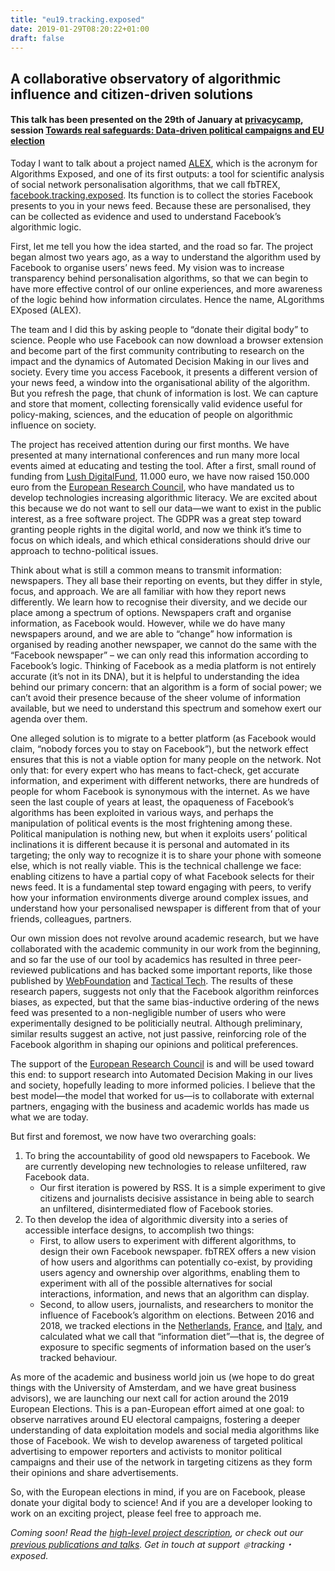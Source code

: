 ```yaml
---
title: "eu19.tracking.exposed"
date: 2019-01-29T08:20:22+01:00
draft: false
---
```


## A collaborative observatory of algorithmic influence and citizen-driven solutions

#### This talk has been presented on the 29th of January at [privacycamp](https://privacycamp.eu), session [Towards real safeguards: Data-driven political campaigns and EU election](https://privacycamp.eu/?page_id=1067)

Today I want to talk about a project named [ALEX](https://erc.europa.eu/news/erc-proof-concept-grant-examples-research-projects-2-round), which is the acronym for Algorithms Exposed, and one of its first outputs: a tool for scientific analysis of social network personalisation algorithms, that we call fbTREX, [facebook.tracking.exposed](https://facebook.tracking.exposed). Its function is to collect the stories Facebook presents to you in your news feed. Because these are personalised, they can be collected as evidence and used to understand Facebook’s algorithmic logic.

First, let me tell you how the idea started, and the road so far. The project began almost two years ago, as a way to understand the algorithm used by Facebook to organise users’ news feed. My vision was to increase transparency behind personalisation algorithms, so that we can begin to have more effective control of our online experiences, and more awareness of the logic behind how information circulates. Hence the name, ALgorithms EXposed (ALEX).

The team and I did this by asking people to “donate their digital body” to science. People who use Facebook can now download a browser extension and become part of the first community contributing to research on the impact and the dynamics of Automated Decision Making in our lives and society. Every time you access Facebook, it presents a different version of your news feed, a window into the organisational ability of the algorithm. But you refresh the page, that chunk of information is lost. We can capture and store that moment, collecting forensically valid evidence useful for policy-making, sciences, and the education of people on algorithmic influence on society.

The project has received attention during our first months. We have presented at many international conferences and run many more local events aimed at educating and testing the tool. After a first, small round of funding from [Lush DigitalFund](https://beta.lush.com/en/article/aligning-digital-with-our-ethics), 11.000 euro, we have now raised 150.000 euro from the [European Research Council](https://erc.europa.eu/news/erc-proof-concept-grant-examples-research-projects-2-round), who have mandated us to develop technologies increasing algorithmic literacy. We are excited about this because we do not want to sell our data—we want to exist in the public interest, as a free software project. The GDPR was a great step toward granting people rights in the digital world, and now we think it’s time to focus on which ideals, and which ethical considerations should drive our approach to techno-political issues.

Think about what is still a common means to transmit information: newspapers. They all base their reporting on events, but they differ in style, focus, and approach. We are all familiar with how they report news differently. We learn how to recognise their diversity, and we decide our place among a spectrum of options. Newspapers craft and organise information, as Facebook would. However, while we do have many newspapers around, and we are able to “change” how information is organised by reading another newspaper, we cannot do the same with the “Facebook newspaper” – we can only read this information according to Facebook’s logic. Thinking of Facebook as a media platform is not entirely accurate (it’s not in its DNA), but it is helpful to understanding the idea behind our primary concern: that an algorithm is a form of social power; we can’t avoid their presence because of the sheer volume of information available, but we need to understand this spectrum and somehow exert our agenda over them.

One alleged solution is to migrate to a better platform (as Facebook would claim, “nobody forces you to stay on Facebook”), but the network effect ensures that this is not a viable option for many people on the network. Not only that: for every expert who has means to fact-check, get accurate information, and experiment with different networks, there are hundreds of people for whom Facebook is synonymous with the internet. As we have seen the last couple of years at least, the opaqueness of Facebook’s algorithms has been exploited in various ways, and perhaps the manipulation of political events is the most frightening among these. Political manipulation is nothing new, but when it exploits users’ political inclinations it is different because it is personal and automated in its targeting; the only way to recognize it is to share your phone with someone else, which is not really viable. This is the technical challenge we face: enabling citizens to have a partial copy of what Facebook selects for their news feed. It is a fundamental step toward engaging with peers, to verify how your information environments diverge around complex issues, and understand how your personalised newspaper is different from that of your friends, colleagues, partners.

Our own mission does not revolve around academic research, but we have collaborated with the academic community in our work from the beginning, and so far the use of our tool by academics has resulted in three peer-reviewed publications and has backed some important reports, like those published by [WebFoundation](https://webfoundation.org/research/the-invisible-curation-of-content-facebooks-news-feed-and-our-information-diets/) and [Tactical Tech](https://ourdataourselves.tacticaltech.org/posts/overview-italy/). The results of these research papers, suggests not only that the Facebook algorithm reinforces biases, as expected, but that the same bias-inductive ordering of the news feed was presented to a non-negligible number of users who were experimentally designed to be politicially neutral. Although preliminary, similar results suggest an active, not just passive, reinforcing role of the Facebook algorithm in shaping our opinions and political preferences.

The support of the [European Research Council](https://erc.europa.eu/news/erc-proof-concept-grant-examples-research-projects-2-round) is and will be used toward this end: to support research into Automated Decision Making in our lives and society, hopefully leading to more informed policies. I believe that the best model—the model that worked for us—is to collaborate with external partners, engaging with the business and academic worlds has made us what we are today.

But first and foremost, we now have two overarching goals:

1. To bring the accountability of good old newspapers to Facebook. We are currently developing new technologies to release unfiltered, raw Facebook data.
	* Our first iteration is powered by RSS. It is a simple experiment to give citizens and journalists decisive assistance in being able to search an unfiltered, disintermediated flow of Facebook stories.
2. To then develop the idea of algorithmic diversity into a series of accessible interface designs, to accomplish two things:
	* First, to allow users to experiment with different algorithms, to design their own Facebook newspaper. fbTREX offers a new vision of how users and algorithms can potentially co-exist, by providing users agency and ownership over algorithms, enabling them to experiment with all of the possible alternatives for social interactions, information, and news that an algorithm can display.
	* Second, to allow users, journalists, and researchers to monitor the influence of Facebook’s algorithm on elections. Between 2016 and 2018, we tracked elections in the [Netherlands](https://facebook.tracking.exposed/NetherlandsElections), [France](https://medium.com/@trackingexposed/facebook-algorithm-and-impact-on-media-french-election-experiment-1-d760ed5a242f), and [Italy](https://elezioni.tracking.exposed/), and calculated what we call that “information diet”—that is, the degree of exposure to specific segments of information based on the user’s tracked behaviour.

As more of the academic and business world join us (we hope to do great things with the University of Amsterdam, and we have great business advisors), we are launching our next call for action around the 2019 European Elections. This is a pan-European effort aimed at one goal: to observe narratives around EU electoral campaigns, fostering a deeper understanding of data exploitation models and social media algorithms like those of Facebook. We wish to develop awareness of targeted political advertising to empower reporters and activists to monitor political campaigns and their use of the network in targeting citizens as they form their opinions and share advertisements.

So, with the European elections in mind, if you are on Facebook, please donate your digital body to science! And if you are a developer looking to work on an exciting project, please feel free to approach me.



_Coming soon! Read the [high-level project description](https://github.com/tracking-exposed/presentation/blob/master/European%20Election%20action%20plan%20-%20v1.3.pdf), or check out our [previous publications and talks](https://facebook.tracking.exposed/initiatives/). Get in touch at support ﹫tracking・exposed._

